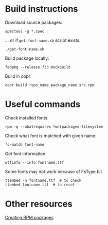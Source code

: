 # Build instructions

Download source packages:

    spectool -g *.spec

... or if `get-font-name.sh` script exists:

    ./get-font-name.sh

Build package locally:

    fedpkg --release f33 mockbuild 

Build in copr:

    copr build repo_name package_name.src.rpm


# Useful commands

Check installed fonts:

    rpm -q --whatrequires fontpackages-filesystem

Check what font is matched with given name:

    fc-match font-name

Get font information:

    otfinfo --info fontname.ttf

Some fonts may not work because of FsType bit

    ttembed -n fontname.ttf  # to check
    ttembed fontname.ttf  # to reset

# Other resources

[Creating RPM packages](https://docs.fedoraproject.org/en-US/quick-docs/creating-rpm-packages/)
